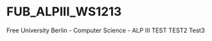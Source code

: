 FUB_ALPIII_WS1213
=================

Free University Berlin - Computer Science - ALP III 
TEST
TEST2
Test3
